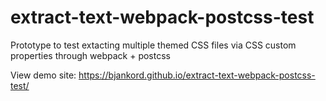 # extract-text-webpack-postcss-test
Prototype to test extacting multiple themed CSS files via CSS custom properties through webpack + postcss

View demo site: https://bjankord.github.io/extract-text-webpack-postcss-test/
